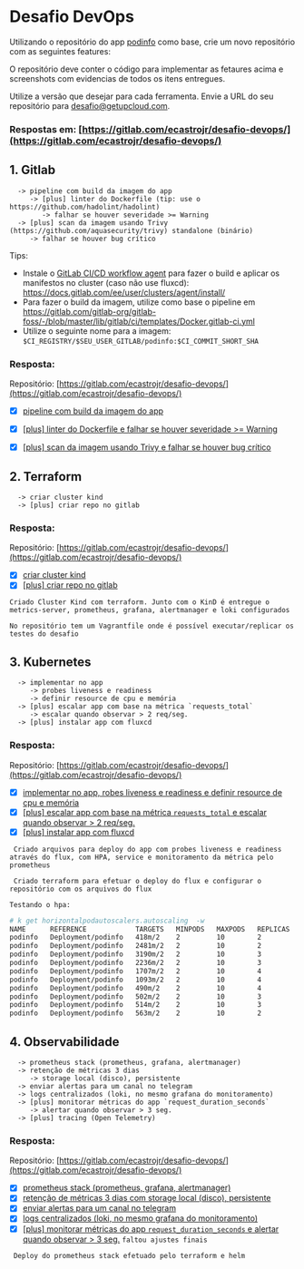 # Desafio DevOps

Utilizando o repositório do app [podinfo](https://github.com/stefanprodan/podinfo) como base, crie um novo repositório
com as seguintes features:

O repositório deve conter o código para implementar as fetaures acima e screenshots com evidencias de
todos os itens entregues.

Utilize a versão que desejar para cada ferramenta.
Envie a URL do seu repositório para desafio@getupcloud.com.

### Respostas em: [https://gitlab.com/ecastrojr/desafio-devops/](https://gitlab.com/ecastrojr/desafio-devops/)

## 1. Gitlab

```
  -> pipeline com build da imagem do app
     -> [plus] linter do Dockerfile (tip: use o https://github.com/hadolint/hadolint)
        -> falhar se houver severidade >= Warning
  -> [plus] scan da imagem usando Trivy (https://github.com/aquasecurity/trivy) standalone (binário)
     -> falhar se houver bug crítico
```

Tips:

- Instale o [GitLab CI/CD workflow agent](https://docs.gitlab.com/ee/user/clusters/agent/#gitlab-cicd-workflow) para fazer o build e aplicar os manifestos no cluster (caso não use fluxcd): https://docs.gitlab.com/ee/user/clusters/agent/install/
- Para fazer o build da imagem, utilize como base o pipeline em https://gitlab.com/gitlab-org/gitlab-foss/-/blob/master/lib/gitlab/ci/templates/Docker.gitlab-ci.yml
- Utilize o seguinte nome para a imagem: `$CI_REGISTRY/$SEU_USER_GITLAB/podinfo:$CI_COMMIT_SHORT_SHA`

### Resposta: 
Repositório: [https://gitlab.com/ecastrojr/desafio-devops/](https://gitlab.com/ecastrojr/desafio-devops/)


- [x] [pipeline com build da imagem do app](https://gitlab.com/ecastrojr/desafio-devops/-/blob/main/.gitlab-ci.yml)
- [x] [[plus] linter do Dockerfile e falhar se houver severidade >= Warning](https://gitlab.com/ecastrojr/desafio-devops/-/blob/main/.gitlab-ci.yml#6)
- [x] [[plus] scan da imagem usando Trivy e falhar se houver bug crítico](https://gitlab.com/ecastrojr/desafio-devops/-/blob/main/.gitlab-ci.yml)


## 2. Terraform

```
  -> criar cluster kind
  -> [plus] criar repo no gitlab
```
### Resposta:
Repositório: [https://gitlab.com/ecastrojr/desafio-devops/](https://gitlab.com/ecastrojr/desafio-devops/)
- [x] [criar cluster kind](https://gitlab.com/ecastrojr/desafio-devops/-/blob/main/terraform/kind/kind_cluster.tf)
- [x] [[plus] criar repo no gitlab](https://gitlab.com/ecastrojr/desafio-devops/-/tree/main/terraform/)

`Criado Cluster Kind com terraform. Junto com o KinD é entregue o metrics-server, prometheus, grafana, alertmanager e loki configurados`

`No repositório tem um Vagrantfile onde é possível executar/replicar os testes do desafio`

## 3. Kubernetes

```
  -> implementar no app
     -> probes liveness e readiness
     -> definir resource de cpu e memória
  -> [plus] escalar app com base na métrica `requests_total`
     -> escalar quando observar > 2 req/seg.
  -> [plus] instalar app com fluxcd
```
### Resposta:
Repositório: [https://gitlab.com/ecastrojr/desafio-devops/](https://gitlab.com/ecastrojr/desafio-devops/)
- [x] [implementar no app, robes liveness e readiness e definir resource de cpu e memória](https://gitlab.com/ecastrojr/desafio-devops/-/blob/main/fluxcd/app/deployment.yaml)
- [x] [[plus] escalar app com base na métrica `requests_total` e escalar quando observar > 2 req/seg.](https://gitlab.com/ecastrojr/desafio-devops/-/blob/main/fluxcd/app/hpa.yaml)
- [x] [[plus] instalar app com fluxcd](https://gitlab.com/ecastrojr/desafio-devops/-/tree/main/fluxcd)

` Criado arquivos para deploy do app com probes liveness e readiness através do flux, com HPA, service e monitoramento da métrica pelo prometheus`

` Criado terraform para efetuar o deploy do flux e configurar o repositório com os arquivos do flux`

`Testando o hpa:`

```bash
# k get horizontalpodautoscalers.autoscaling  -w
NAME      REFERENCE            TARGETS   MINPODS   MAXPODS   REPLICAS   AGE
podinfo   Deployment/podinfo   418m/2    2         10        2          4m6s
podinfo   Deployment/podinfo   2481m/2   2         10        2          5m
podinfo   Deployment/podinfo   3190m/2   2         10        3          5m15s
podinfo   Deployment/podinfo   2236m/2   2         10        3          5m30s
podinfo   Deployment/podinfo   1707m/2   2         10        4          5m45s
podinfo   Deployment/podinfo   1093m/2   2         10        4          6m
podinfo   Deployment/podinfo   490m/2    2         10        4          11m
podinfo   Deployment/podinfo   502m/2    2         10        3          12m
podinfo   Deployment/podinfo   514m/2    2         10        3          12m
podinfo   Deployment/podinfo   563m/2    2         10        2          12m
```

## 4. Observabilidade

```
  -> prometheus stack (prometheus, grafana, alertmanager)
  -> retenção de métricas 3 dias
     -> storage local (disco), persistente
  -> enviar alertas para um canal no telegram
  -> logs centralizados (loki, no mesmo grafana do monitoramento)
  -> [plus] monitorar métricas do app `request_duration_seconds`
     -> alertar quando observar > 3 seg.
  -> [plus] tracing (Open Telemetry)
```
### Resposta:
Repositório: [https://gitlab.com/ecastrojr/desafio-devops/](https://gitlab.com/ecastrojr/desafio-devops/)
- [x] [prometheus stack (prometheus, grafana, alertmanager)](https://gitlab.com/ecastrojr/desafio-devops/-/blob/main/terraform/kind/prometheus_stack.tf)
- [x] [retenção de métricas 3 dias com storage local (disco), persistente](https://gitlab.com/ecastrojr/desafio-devops/-/blob/main/terraform/kind/values-kube-prometheus-stack.yaml)
- [x] [enviar alertas para um canal no telegram]()
- [x] [logs centralizados (loki, no mesmo grafana do monitoramento)](https://gitlab.com/ecastrojr/desafio-devops/-/blob/main/terraform/kind/grafana_loki.tf)
- [x] [[plus] monitorar métricas do app `request_duration_seconds` e alertar quando observar > 3 seg.](https://gitlab.com/ecastrojr/desafio-devops/-/blob/main/templates/imgs/alerta%20prometheus.png)  `faltou ajustes finais`

` Deploy do prometheus stack efetuado pelo terraform e helm`